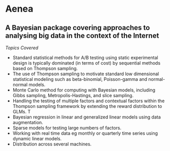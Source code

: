 # Aenea

## A Bayesian package covering approaches to analysing big data in the context of the Internet

*Topics Covered*

* Standard statistical methods for A/B testing using static experimental design is typically dominated (in terms of cost) by sequential methods based on Thompson sampling.  
* The use of Thompson sampling to motivate standard low dimensional statistical modeling such as beta-binomial, Poisson-gamma and normal-normal models.  
* Monte Carlo method for computing with Bayesian models, including Gibbs sampling, Metropolis-Hastings, and slice sampling.
* Handling the testing of multiple factors and contextual factors within the Thompson sampling framework by extending the reward distribution to GLMs.  T
* Bayesian regression in linear and generalized linear models using data augmentation.  
* Sparse models for testing large numbers of factors. 
* Working with real time data eg monthly or quarterly time series using dynamic linear models.
* Distribution across several machines. 


